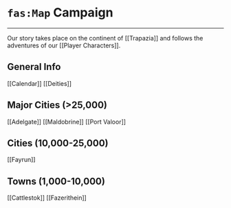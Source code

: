 # `fas:Map` Campaign
---

Our story takes place on the continent of [[Trapazia]] and follows the adventures of our [[Player Characters]].

## General Info
[[Calendar]]
[[Deities]]

## Major Cities (>25,000)
[[Adelgate]]
[[Maldobrine]]
[[Port Valoor]]

## Cities (10,000-25,000)
[[Fayrun]]

## Towns (1,000-10,000)
[[Cattlestok]]
[[Fazerithein]]